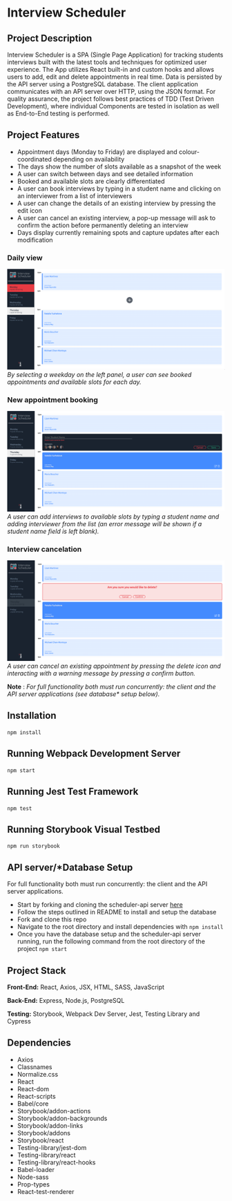 # Interview Scheduler
## Project Description

Interview Scheduler is a SPA (Single Page Application) for tracking students interviews built with the latest tools and techniques for optimized user experience.
The App utilizes  React built-in and custom hooks and allows users to add, edit and delete appointments in real time.
Data is persisted by the API server using a PostgreSQL database. The client application communicates with an API server over HTTP, using the JSON format.
For quality assurance, the project follows best practices of TDD (Test Driven Development), where individual Components are tested in isolation as well as End-to-End testing is performed.

## Project Features
- Appointment days (Monday to Friday) are displayed and colour-coordinated depending on availability
- The days show the number of slots available as a snapshot of the week
- A user can switch between days and see detailed information
- Booked and available slots are clearly differentiated
- A user can book interviews by typing in a student name and clicking on an interviewer from a list of interviewers
- A user can change the details of an existing interview by pressing the edit icon
- A user can cancel an existing interview, a pop-up message will ask to confirm the action before permanently deleting an interview
- Days display currently remaining spots and capture updates after each modification


### Daily view
!['booked-slots-available'](https://raw.githubusercontent.com/yuzhakova/scheduler/master/docs/booked-slots-available.png)
_By selecting a weekday on the left panel, a user can see booked appointments and available slots for each day._


### New appointment booking
!['book-new-apt'](https://raw.githubusercontent.com/yuzhakova/scheduler/master/docs/book-new-apt.png)
_A user can add interviews to available slots by typing a student name and adding interviewer from the list (an error message will be shown if a student name field is left blank)._


### Interview cancelation
!['cancel-apt-confirm-delete'](https://raw.githubusercontent.com/yuzhakova/scheduler/master/docs/cancel-apt-confirm-delete.png)
_A user can cancel an existing appointment by pressing the delete icon and interacting with a warning message by pressing a confirm button._


 **Note** : _For full functionality both must run concurrently: the client and the API server applications (see database* setup below)._


## Installation
```
npm install
```

## Running Webpack Development Server
```
npm start
```

## Running Jest Test Framework
```
npm test
```

## Running Storybook Visual Testbed
```
npm run storybook
```

## API server/*Database Setup

For full functionality both must run concurrently: the client and the API server applications.
- Start by forking and cloning the scheduler-api server [here](https://github.com/lighthouse-labs/scheduler-api)
- Follow the steps outlined in README to install and setup the database
- Fork and clone this repo
- Navigate to the root directory and install dependencies with `npm install`
- Once you have the database setup and the scheduler-api server running, run the following command from the root directory of the project `npm start`

## Project Stack

__Front-End:__ React, Axios, JSX, HTML, SASS, JavaScript

__Back-End:__ Express, Node.js, PostgreSQL

__Testing:__ Storybook, Webpack Dev Server, Jest, Testing Library and Cypress

## Dependencies
- Axios
- Classnames
- Normalize.css
- React
- React-dom
- React-scripts
- Babel/core
- Storybook/addon-actions
- Storybook/addon-backgrounds
- Storybook/addon-links
- Storybook/addons
- Storybook/react
- Testing-library/jest-dom
- Testing-library/react
- Testing-library/react-hooks
- Babel-loader
- Node-sass
- Prop-types
- React-test-renderer